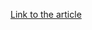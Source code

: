 [Link to the article](https://www.cisa.gov/news-events/alerts/2025/03/04/cisa-releases-eight-industrial-control-systems-advisories)
